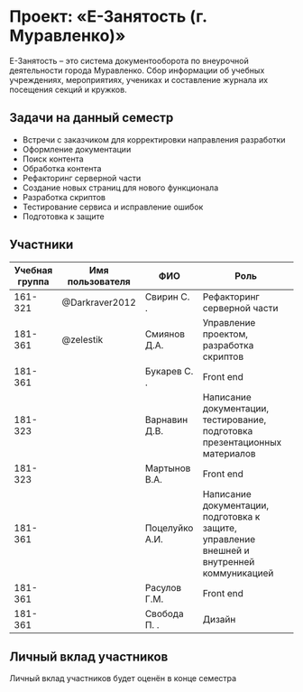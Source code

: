 # Проект: «Е-Занятость (г. Муравленко)»

E-Занятость – это система документооборота по внеурочной деятельности города Муравленко. Сбор информации об учебных учреждениях, мероприятиях, учениках и составление журнала их посещения секций и кружков.

## Задачи на данный семестр
- Встречи с заказчиком для корректировки направления разработки
- Оформление документации
- Поиск контента
- Обработка контента
- Рефакторинг серверной части
- Создание новых страниц для нового функционала
- Разработка скриптов
- Тестирование сервиса и исправление ошибок
- Подготовка к защите

## Участники

| Учебная группа | Имя пользователя | ФИО                      | Роль                                                                                       |
|----------------|------------------|--------------------------|--------------------------------------------------------------------------------------------|
| 161-321        | @Darkraver2012   | Свирин С. .              | Рефакторинг серверной части                                                                |
| 181-361        | @zelestik        | Смиянов Д.А.             | Управление проектом, разработка скриптов                                                   |
| 181-361        |                  | Букарев С. .             | Front end                                                                                  |
| 181-323        |                  | Варнавин Д.В.            | Написание документации, тестирование, подготовка презентационных материалов                |
| 181-323        |                  | Мартынов В.А.            | Front end                                                                                  |
| 181-361        |                  | Поцелуйко А.И.           | Написание документации, подготовка к защите, управление внешней и внутренней коммуникацией |       
| 181-361        |                  | Расулов Г.М.             | Front end                                                                                  |
| 181-361        |                  | Свобода П. .             | Дизайн                                                                                     |


## Личный вклад участников
Личный вклад участников будет оценён в конце семестра